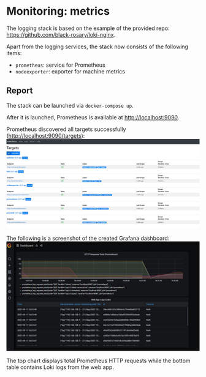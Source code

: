 # Monitoring: metrics

The logging stack is based on the example of the provided repo: <https://github.com/black-rosary/loki-nginx>.

Apart from the logging services, the stack now consists of the following items:

- `prometheus`: service for Prometheus
- `nodeexporter`: exporter for machine metrics

## Report

The stack can be launched via ```docker-compose up```.

After it is launched, Prometheus is available at <http://localhost:9090>.

Prometheus discovered all targets successfully (<http://localhost:9090/targets>):
![Prometheus Targets](screenshots/metrics/prometheus_targets.jpg)

The following is a screenshot of the created Grafana dashboard:
![Grafana Dashboard](screenshots/metrics/grafana_dashboard.jpg)

The top chart displays total Prometheus HTTP requests while the bottom table contains Loki logs from the web app.
